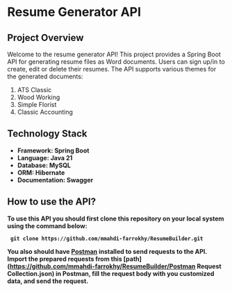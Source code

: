 # Resume Generator API
## Project Overview
Welcome to the resume generator API!
This project provides a Spring Boot API for generating resume files as Word documents. Users can sign up/in to create, edit or delete their resumes.
The API supports various themes for the generated documents:
  1. ATS Classic
  2. Wood Working
  3. Simple Florist
  4. Classic Accounting

## Technology Stack
* <strong>Framework<strong>: Spring Boot
* <strong>Language<strong>: Java 21
* <strong>Database<strong>: MySQL
* <strong>ORM<strong>: Hibernate
* <strong>Documentation<strong>: Swagger

## How to use the API?
To use this API you should first clone this repository on your local system using the command below:

``` git clone https://github.com/mmahdi-farrokhy/ResumeBuilder.git```

You also should have [Postman](https://dl.pstmn.io/download/latest/win64) installed to send requests to the API.
Import the prepared requests from this [path](https://github.com/mmahdi-farrokhy/ResumeBuilder/Postman Request Collection.json) in Postman, fill the request body with you customized data, and send the request.
